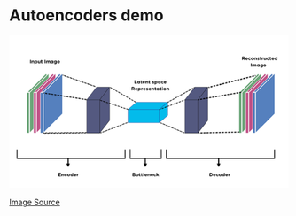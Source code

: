 # Autoencoders demo 

![Auto Encoder Architecture](./auto-encoder.png)

[Image Source](https://medium.com/@birla.deepak26/autoencoders-76bb49ae6a8f)